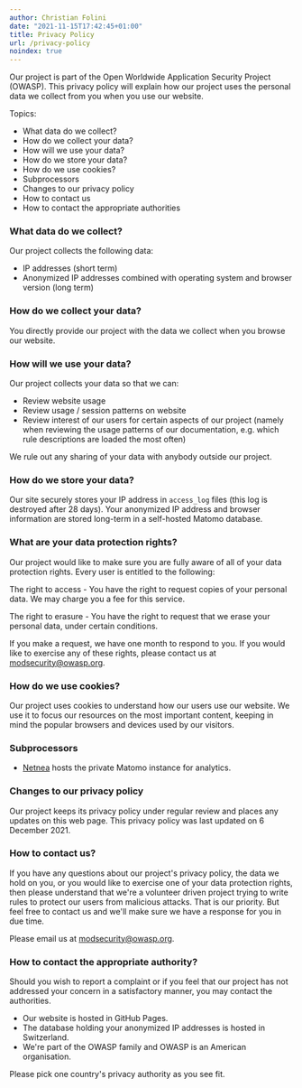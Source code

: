 ```yaml
---
author: Christian Folini
date: "2021-11-15T17:42:45+01:00"
title: Privacy Policy
url: /privacy-policy
noindex: true
---
```


Our project is part of the Open Worldwide Application Security Project (OWASP). This privacy policy will explain how our project uses the personal data we collect from you when you use our website.

Topics:

- What data do we collect?
- How do we collect your data?
- How will we use your data?
- How do we store your data?
- How do we use cookies?
- Subprocessors
- Changes to our privacy policy
- How to contact us
- How to contact the appropriate authorities

### What data do we collect?

Our project collects the following data:

- IP addresses (short term)
- Anonymized IP addresses combined with operating system and browser version (long term)

### How do we collect your data?

You directly provide our project with the data we collect when you browse our website.

### How will we use your data?

Our project collects your data so that we can:

- Review website usage
- Review usage / session patterns on website
- Review interest of our users for certain aspects of our project (namely when reviewing the usage patterns of our documentation, e.g. which rule descriptions are loaded the most often)

We rule out any sharing of your data with anybody outside our project.

### How do we store your data?

Our site securely stores your IP address in `access_log` files (this log is destroyed after 28 days). Your anonymized IP address and browser information are stored long-term in a self-hosted Matomo database.

### What are your data protection rights?

Our project would like to make sure you are fully aware of all of your data protection rights. Every user is entitled to the following:

The right to access - You have the right to request copies of your personal data. We may charge you a fee for this service.

The right to erasure - You have the right to request that we erase your personal data, under certain conditions.

If you make a request, we have one month to respond to you. If you would like to exercise any of these rights, please contact us at <modsecurity@owasp.org>.

### How do we use cookies?

Our project uses cookies to understand how our users use our website. We use it to focus our resources on the most important content, keeping in mind the popular browsers and devices used by our visitors.

### Subprocessors

- [Netnea](https://www.netnea.com/cms/) hosts the private Matomo instance for analytics.

### Changes to our privacy policy

Our project keeps its privacy policy under regular review and places any updates on this web page. This privacy policy was last updated on 6 December 2021.

### How to contact us?

If you have any questions about our project's privacy policy, the data we hold on you, or you would like to exercise one of your data protection rights, then please understand that we're a volunteer driven project trying to write rules to protect our users from malicious attacks. That is our priority. But feel free to contact us and we'll make sure we have a response for you in due time.

Please email us at <modsecurity@owasp.org>.

### How to contact the appropriate authority?

Should you wish to report a complaint or if you feel that our project has not addressed your concern in a satisfactory manner, you may contact the authorities.

- Our website is hosted in GitHub Pages.
- The database holding your anonymized IP addresses is hosted in Switzerland.
- We're part of the OWASP family and OWASP is an American organisation.

Please pick one country's privacy authority as you see fit.
